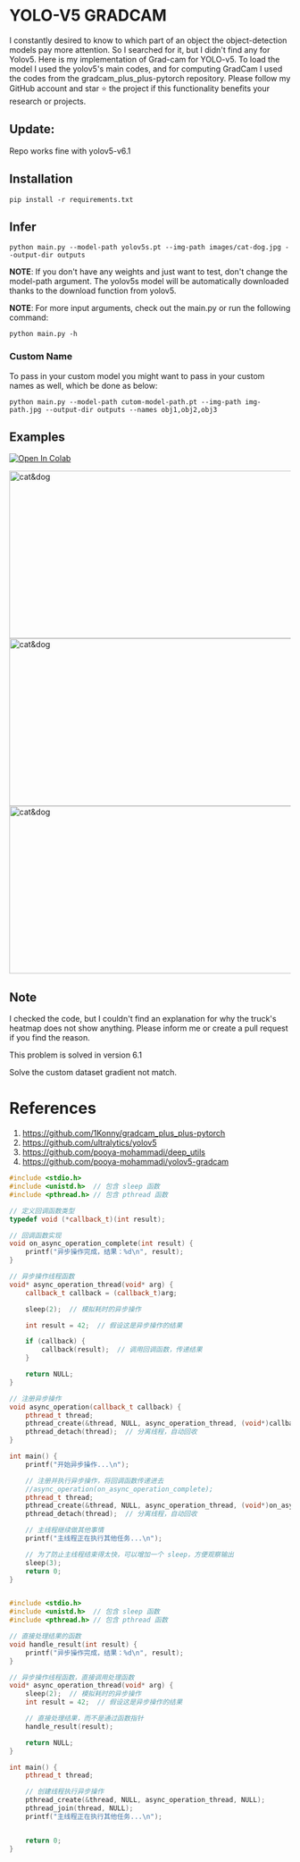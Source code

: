# YOLO-V5 GRADCAM

I constantly desired to know to which part of an object the object-detection models pay more attention. So I searched for it, but I didn't find any for Yolov5.
Here is my implementation of Grad-cam for YOLO-v5. To load the model I used the yolov5's main codes, and for computing GradCam I used the codes from the gradcam_plus_plus-pytorch repository.
Please follow my GitHub account and star ⭐ the project if this functionality benefits your research or projects.

## Update:
Repo works fine with yolov5-v6.1


## Installation
`pip install -r requirements.txt`

## Infer
`python main.py --model-path yolov5s.pt --img-path images/cat-dog.jpg --output-dir outputs`

**NOTE**: If you don't have any weights and just want to test, don't change the model-path argument. The yolov5s model will be automatically downloaded thanks to the download function from yolov5. 

**NOTE**: For more input arguments, check out the main.py or run the following command:

```python main.py -h```

### Custom Name
To pass in your custom model you might want to pass in your custom names as well, which be done as below:
```
python main.py --model-path cutom-model-path.pt --img-path img-path.jpg --output-dir outputs --names obj1,obj2,obj3 
```
## Examples
[![Open In Colab](https://colab.research.google.com/assets/colab-badge.svg)](https://colab.research.google.com/github/pooya-mohammadi/yolov5-gradcam/blob/master/main.ipynb)

<img src="https://raw.githubusercontent.com/pooya-mohammadi/yolov5-gradcam/master/outputs/eagle-res.jpg" alt="cat&dog" height="300" width="1200">
<img src="https://raw.githubusercontent.com/pooya-mohammadi/yolov5-gradcam/master/outputs/cat-dog-res.jpg" alt="cat&dog" height="300" width="1200">
<img src="https://raw.githubusercontent.com/pooya-mohammadi/yolov5-gradcam/master/outputs/dog-res.jpg" alt="cat&dog" height="300" width="1200">

## Note
I checked the code, but I couldn't find an explanation for why the truck's heatmap does not show anything. Please inform me or create a pull request if you find the reason.

This problem is solved in version 6.1

Solve the custom dataset gradient not match.

# References
1. https://github.com/1Konny/gradcam_plus_plus-pytorch
2. https://github.com/ultralytics/yolov5
3. https://github.com/pooya-mohammadi/deep_utils
4. https://github.com/pooya-mohammadi/yolov5-gradcam




```cpp
#include <stdio.h>
#include <unistd.h>  // 包含 sleep 函数
#include <pthread.h> // 包含 pthread 函数

// 定义回调函数类型
typedef void (*callback_t)(int result);

// 回调函数实现
void on_async_operation_complete(int result) {
    printf("异步操作完成，结果：%d\n", result);
}

// 异步操作线程函数
void* async_operation_thread(void* arg) {
    callback_t callback = (callback_t)arg;

    sleep(2);  // 模拟耗时的异步操作

    int result = 42;  // 假设这是异步操作的结果

    if (callback) {
        callback(result);  // 调用回调函数，传递结果
    }

    return NULL;
}

// 注册异步操作
void async_operation(callback_t callback) {
    pthread_t thread;
    pthread_create(&thread, NULL, async_operation_thread, (void*)callback);
    pthread_detach(thread);  // 分离线程，自动回收
}

int main() {
    printf("开始异步操作...\n");

    // 注册并执行异步操作，将回调函数传递进去
    //async_operation(on_async_operation_complete);
    pthread_t thread;
    pthread_create(&thread, NULL, async_operation_thread, (void*)on_async_operation_complete);
    pthread_detach(thread);  // 分离线程，自动回收

    // 主线程继续做其他事情
    printf("主线程正在执行其他任务...\n");

    // 为了防止主线程结束得太快，可以增加一个 sleep，方便观察输出
    sleep(3);
    return 0;
}


#include <stdio.h>
#include <unistd.h>  // 包含 sleep 函数
#include <pthread.h> // 包含 pthread 函数

// 直接处理结果的函数
void handle_result(int result) {
    printf("异步操作完成，结果：%d\n", result);
}

// 异步操作线程函数，直接调用处理函数
void* async_operation_thread(void* arg) {
    sleep(2);  // 模拟耗时的异步操作
    int result = 42;  // 假设这是异步操作的结果

    // 直接处理结果，而不是通过函数指针
    handle_result(result);

    return NULL;
}

int main() {
    pthread_t thread;

    // 创建线程执行异步操作
    pthread_create(&thread, NULL, async_operation_thread, NULL);
    pthread_join(thread, NULL);
    printf("主线程正在执行其他任务...\n");


    return 0;
}

